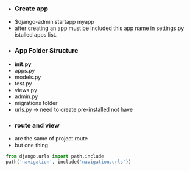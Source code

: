 
- ### Create app
- $django-admin startapp myapp
- after creating an app must be included this app name in settings.py istalled apps list.
- ### App Folder Structure
- __init.py__
- apps.py
- models.py
- test.py
- views.py
- admin.py
- migrations folder
- urls.py -> need to create pre-installed not have
- ### route and view
- are the same of project route
- but one thing
```python
from django.urls import path,include
path('navigation', include('navigation.urls'))
```
